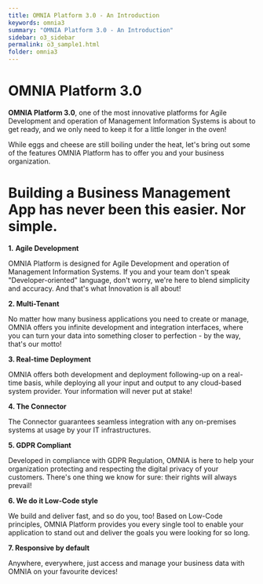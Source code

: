 ```yaml
---
title: OMNIA Platform 3.0 - An Introduction
keywords: omnia3
summary: "OMNIA Platform 3.0 - An Introduction"
sidebar: o3_sidebar
permalink: o3_sample1.html
folder: omnia3
---
```


# OMNIA Platform 3.0

**OMNIA Platform 3.0**, one of the most innovative platforms for Agile Development and operation of Management Information Systems is about to get ready, and we only need to keep it for a little longer in the oven!
 
While eggs and cheese are still boiling  under the heat, let's bring out some of the features OMNIA Platform has to offer you and your business organization.
# Building a Business Management App has never been this easier. Nor simple.



 **1.** **Agile Development**

OMNIA Platform is designed for Agile Development and operation of Management Information Systems.​ 
If you and your team don't speak "Developer-oriented" language, don't worry, we're here to blend simplicity and accuracy. And that's what Innovation is all about! 
    

 **2. Multi-Tenant**

No matter how many business applications you need to create or manage, OMNIA offers you infinite development and integration interfaces, where you can turn your data into something closer to perfection - by the way, that's our motto! 
   
   **3. Real-time Deployment**

OMNIA offers both development and deployment following-up on a real-time basis​, while deploying all your input and output to any cloud-based system provider​. Your information will never put at stake!
   
  **4. The Connector**
    
The Connector guarantees seamless integration with any on-premises systems​ at usage by your IT infrastructures.

   **5. GDPR Compliant**
    
Developed in compliance with GDPR Regulation,​ OMNIA is here to help your organization protecting and respecting the digital privacy of your customers. There's one thing we know for sure: their rights will always prevail!
    
   **6. We do it Low-Code style**
    
We build and deliver fast, and so do you, too! Based on ​Low-Code principles, OMNIA Platform provides you every single tool to enable your application to stand out and deliver the goals you were looking for so long.  
     

**7. Responsive by default** 

Anywhere, everywhere, just access and manage​ your business data with OMNIA on your favourite devices! 

​

